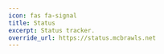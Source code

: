 ```yaml
---
icon: fas fa-signal
title: Status
excerpt: Status tracker.
override_url: https://status.mcbrawls.net
---
```

